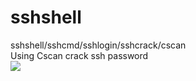 # sshshell
sshshell/sshcmd/sshlogin/sshcrack/cscan<br>
Using Cscan crack ssh password<br>
<img src="https://raw.githubusercontent.com/k8gege/sshshell/master/cscan%20ssh.PNG">
